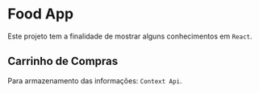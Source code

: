 # Food App

Este projeto tem a finalidade de mostrar alguns
conhecimentos em `React`.

## Carrinho de Compras

Para armazenamento das informações: `Context Api`.

